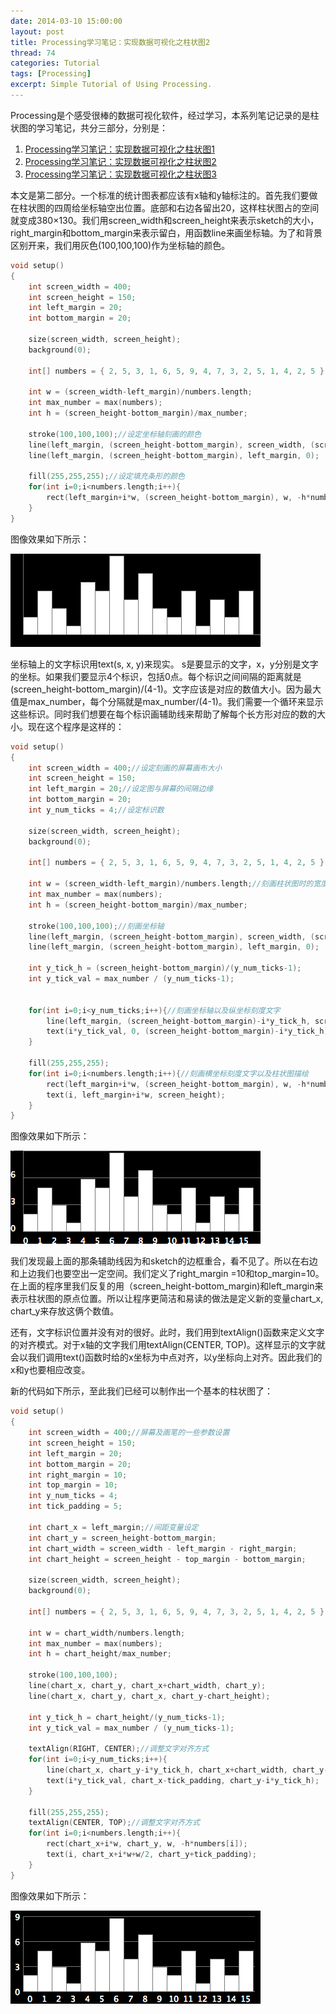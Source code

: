 ```yaml
---
date: 2014-03-10 15:00:00
layout: post
title: Processing学习笔记：实现数据可视化之柱状图2
thread: 74
categories: Tutorial
tags: [Processing]
excerpt: Simple Tutorial of Using Processing.
---
```


Processing是个感受很棒的数据可视化软件，经过学习，本系列笔记记录的是柱状图的学习笔记，共分三部分，分别是：

1. [Processing学习笔记：实现数据可视化之柱状图1](http://hijiangtao.github.io/2014/03/10/ProcessingChart1)
2. [Processing学习笔记：实现数据可视化之柱状图2](http://hijiangtao.github.io/2014/03/10/ProcessingChart2)
3. [Processing学习笔记：实现数据可视化之柱状图3](http://hijiangtao.github.io/2014/03/10/ProcessingChart3)

本文是第二部分。一个标准的统计图表都应该有x轴和y轴标注的。首先我们要做在柱状图的四周给坐标轴空出位置。底部和右边各留出20，这样柱状图占的空间就变成380×130。我们用screen_width和screen_height来表示sketch的大小，right_margin和bottom_margin来表示留白，用函数line来画坐标轴。为了和背景区别开来，我们用灰色(100,100,100)作为坐标轴的颜色。

```c
void setup()
{
    int screen_width = 400;
    int screen_height = 150;
    int left_margin = 20;
    int bottom_margin = 20;
  
    size(screen_width, screen_height);
    background(0);
  
    int[] numbers = { 2, 5, 3, 1, 6, 5, 9, 4, 7, 3, 2, 5, 1, 4, 2, 5 };
  
    int w = (screen_width-left_margin)/numbers.length;
    int max_number = max(numbers);
    int h = (screen_height-bottom_margin)/max_number;
  
    stroke(100,100,100);//设定坐标轴刻画的颜色
    line(left_margin, (screen_height-bottom_margin), screen_width, (screen_height-bottom_margin));
    line(left_margin, (screen_height-bottom_margin), left_margin, 0);
 
    fill(255,255,255);//设定填充条形的颜色
    for(int i=0;i<numbers.length;i++){
        rect(left_margin+i*w, (screen_height-bottom_margin), w, -h*numbers[i]);
    }
}
```

图像效果如下所示：

![](/assets/2014-03-10-ProcessingPic5.png)

坐标轴上的文字标识用text(s, x, y)来现实。 s是要显示的文字，x，y分别是文字的坐标。如果我们要显示4个标识，包括0点。每个标识之间间隔的距离就是(screen_height-bottom_margin)/(4-1)。文字应该是对应的数值大小。因为最大值是max_number，每个分隔就是max_number/(4-1)。我们需要一个循环来显示这些标识。同时我们想要在每个标识画辅助线来帮助了解每个长方形对应的数的大小。现在这个程序是这样的：

```c
void setup()
{
    int screen_width = 400;//设定刻画的屏幕画布大小
    int screen_height = 150;
    int left_margin = 20;//设定图与屏幕的间隔边缘
    int bottom_margin = 20;
    int y_num_ticks = 4;//设定标识数
 
    size(screen_width, screen_height);
    background(0);
 
    int[] numbers = { 2, 5, 3, 1, 6, 5, 9, 4, 7, 3, 2, 5, 1, 4, 2, 5 };
 
    int w = (screen_width-left_margin)/numbers.length;//刻画柱状图时的宽度、数值最大值以及高度基本单位
    int max_number = max(numbers);
    int h = (screen_height-bottom_margin)/max_number;
 
    stroke(100,100,100);//刻画坐标轴
    line(left_margin, (screen_height-bottom_margin), screen_width, (screen_height-bottom_margin));
    line(left_margin, (screen_height-bottom_margin), left_margin, 0);
 
    int y_tick_h = (screen_height-bottom_margin)/(y_num_ticks-1);
    int y_tick_val = max_number / (y_num_ticks-1);
 
 
    for(int i=0;i<y_num_ticks;i++){//刻画坐标轴以及纵坐标刻度文字
        line(left_margin, (screen_height-bottom_margin)-i*y_tick_h, screen_width, (screen_height-bottom_margin)-i*y_tick_h);
        text(i*y_tick_val, 0, (screen_height-bottom_margin)-i*y_tick_h);
    }
 
    fill(255,255,255);
    for(int i=0;i<numbers.length;i++){//刻画横坐标刻度文字以及柱状图描绘
        rect(left_margin+i*w, (screen_height-bottom_margin), w, -h*numbers[i]);
        text(i, left_margin+i*w, screen_height);
    }
}
```

图像效果如下所示：

![](/assets/2014-03-10-ProcessingPic6.png)

我们发现最上面的那条辅助线因为和sketch的边框重合，看不见了。所以在右边和上边我们也要空出一定空间。我们定义了right_margin =10和top_margin=10。在上面的程序里我们反复的用（screen_height-bottom_margin)和left_margin来表示柱状图的原点位置。所以让程序更简洁和易读的做法是定义新的变量chart_x, chart_y来存放这俩个数值。

还有，文字标识位置并没有对的很好。此时，我们用到textAlign()函数来定义文字的对齐模式。对于x轴的文字我们用textAlign(CENTER, TOP)。这样显示的文字就会以我们调用text()函数时给的x坐标为中点对齐，以y坐标向上对齐。因此我们的x和y也要相应改变。

新的代码如下所示，至此我们已经可以制作出一个基本的柱状图了：

```c
void setup()
{
    int screen_width = 400;//屏幕及画笔的一些参数设置
    int screen_height = 150;
    int left_margin = 20;
    int bottom_margin = 20;
    int right_margin = 10;
    int top_margin = 10;
    int y_num_ticks = 4;
    int tick_padding = 5;
 
    int chart_x = left_margin;//间距变量设定
    int chart_y = screen_height-bottom_margin;
    int chart_width = screen_width - left_margin - right_margin;
    int chart_height = screen_height - top_margin - bottom_margin;
 
    size(screen_width, screen_height);
    background(0);
 
    int[] numbers = { 2, 5, 3, 1, 6, 5, 9, 4, 7, 3, 2, 5, 1, 4, 2, 5 };
 
    int w = chart_width/numbers.length;
    int max_number = max(numbers);
    int h = chart_height/max_number;
 
    stroke(100,100,100);
    line(chart_x, chart_y, chart_x+chart_width, chart_y);
    line(chart_x, chart_y, chart_x, chart_y-chart_height);
 
    int y_tick_h = chart_height/(y_num_ticks-1);
    int y_tick_val = max_number / (y_num_ticks-1);
 
    textAlign(RIGHT, CENTER);//调整文字对齐方式
    for(int i=0;i<y_num_ticks;i++){
        line(chart_x, chart_y-i*y_tick_h, chart_x+chart_width, chart_y-i*y_tick_h);
        text(i*y_tick_val, chart_x-tick_padding, chart_y-i*y_tick_h);
    }
 
    fill(255,255,255);
    textAlign(CENTER, TOP);//调整文字对齐方式
    for(int i=0;i<numbers.length;i++){
        rect(chart_x+i*w, chart_y, w, -h*numbers[i]);
        text(i, chart_x+i*w+w/2, chart_y+tick_padding);
    }
}
```

图像效果如下所示：

![](/assets/2014-03-10-ProcessingPic7.png)